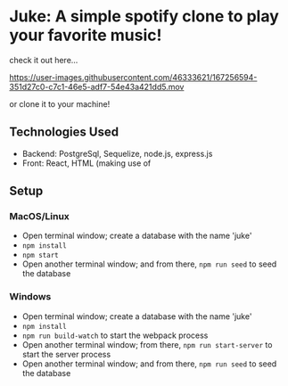 # Juke: A simple spotify clone to play your favorite music!

check it out here... 

https://user-images.githubusercontent.com/46333621/167256594-351d27c0-c7c1-46e5-adf7-54e43a421dd5.mov

or clone it to your machine! 

Technologies Used
------
- Backend: PostgreSql, Sequelize, node.js, express.js
- Front: React, HTML (making use of  <audio> element), Javascript, CSS


## Setup

### MacOS/Linux

- Open terminal window; create a database with the name 'juke'
- `npm install`
- `npm start`
- Open another terminal window; and from there, `npm run seed` to seed the database

### Windows

- Open terminal window; create a database with the name 'juke'
- `npm install`
- `npm run build-watch` to start the webpack process
- Open another terminal window; from there, `npm run start-server` to start the server process
- Open another terminal window; and from there, `npm run seed` to seed the database
